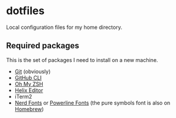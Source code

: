 # dotfiles

Local configuration files for my home directory.

## Required packages

This is the set of packages I need to install on a new machine.

* [Git](https://git-scm.com) (obviously)
* [GitHub CLI](https://cli.github.com)
* [Oh My ZSH](https://ohmyz.sh)
* [Helix Editor](https://helix-editor.com)
* iTerm2
* [Nerd Fonts](https://www.nerdfonts.com/) or [Powerline Fonts](https://github.com/powerline/fonts) (the pure symbols font is also on [Homebrew](https://formulae.brew.sh/cask/font-powerline-symbols))
